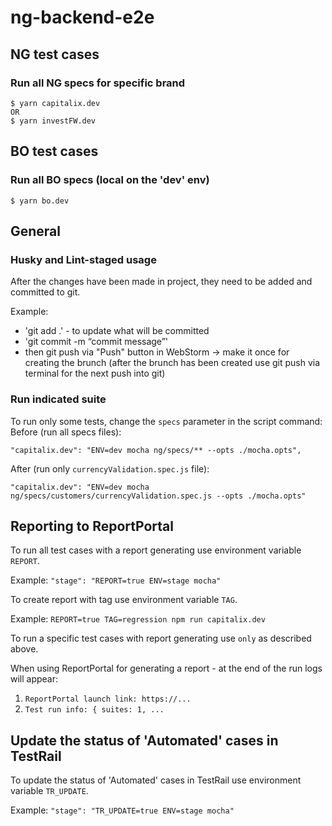 # ng-backend-e2e

## NG test cases

### Run all NG specs for specific brand

```
$ yarn capitalix.dev
OR
$ yarn investFW.dev
```

## BO test cases

### Run all BO specs (local on the 'dev' env)

```
$ yarn bo.dev
```

## General

### Husky and Lint-staged usage

After the changes have been made in project, they need to be added and committed to git.

Example:

- 'git add .' - to update what will be committed
- 'git commit -m “commit message”'
- then git push via "Push" button in WebStorm -> make it once for creating the brunch (after the brunch has been created
  use git push via terminal for the next push into git)

### Run indicated suite

To run only some tests, change the `specs` parameter in the script command:
Before (run all specs files):

```
"capitalix.dev": "ENV=dev mocha ng/specs/** --opts ./mocha.opts",
```

After (run only `currencyValidation.spec.js` file):

```
"capitalix.dev": "ENV=dev mocha ng/specs/customers/currencyValidation.spec.js --opts ./mocha.opts"
```

## Reporting to ReportPortal

To run all test cases with a report generating use environment variable `REPORT`.

Example: `"stage": "REPORT=true ENV=stage mocha"`

To create report with tag use environment variable `TAG`.

Example: `REPORT=true TAG=regression npm run capitalix.dev`

To run a specific test cases with report generating use `only` as described above.

When using ReportPortal for generating a report - at the end of the run logs will appear:

1. `ReportPortal launch link: https://...`
2. `Test run info: { suites: 1, ...`

## Update the status of 'Automated' cases in TestRail

To update the status of 'Automated' cases in TestRail use environment variable `TR_UPDATE`.

Example: `"stage": "TR_UPDATE=true ENV=stage mocha"`
